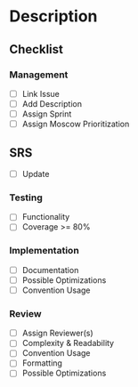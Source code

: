 # Description

## Checklist

### Management

- [ ] Link Issue
- [ ] Add Description
- [ ] Assign Sprint
- [ ] Assign Moscow Prioritization

## SRS

- [ ] Update

### Testing

- [ ] Functionality
- [ ] Coverage >= 80%

### Implementation

- [ ] Documentation
- [ ] Possible Optimizations
- [ ] Convention Usage

### Review

- [ ] Assign Reviewer(s)
- [ ] Complexity & Readability
- [ ] Convention Usage
- [ ] Formatting
- [ ] Possible Optimizations
